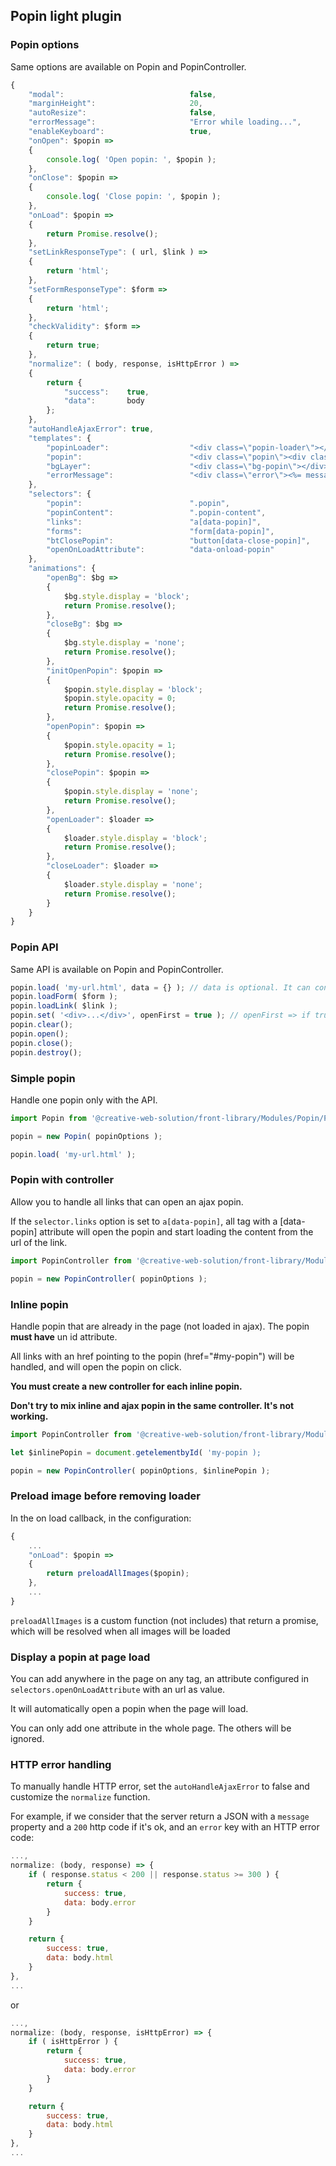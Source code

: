 ## Popin light plugin

### Popin options

Same options are available on Popin and PopinController.

```js
{
    "modal":                            false,
    "marginHeight":                     20,
    "autoResize":                       false,
    "errorMessage":                     "Error while loading...",
    "enableKeyboard":                   true,
    "onOpen": $popin =>
    {
        console.log( 'Open popin: ', $popin );
    },
    "onClose": $popin =>
    {
        console.log( 'Close popin: ', $popin );
    },
    "onLoad": $popin =>
    {
        return Promise.resolve();
    },
    "setLinkResponseType": ( url, $link ) =>
    {
        return 'html';
    },
    "setFormResponseType": $form =>
    {
        return 'html';
    },
    "checkValidity": $form =>
    {
        return true;
    },
    "normalize": ( body, response, isHttpError ) =>
    {
        return {
            "success":    true,
            "data":       body
        };
    },
    "autoHandleAjaxError": true,
    "templates": {
        "popinLoader":                  "<div class=\"popin-loader\"></div>",
        "popin":                        "<div class=\"popin\"><div class=\"popin-content\"></div></div>",
        "bgLayer":                      "<div class=\"bg-popin\"></div>",
        "errorMessage":                 "<div class=\"error\"><%= message %></div>"
    },
    "selectors": {
        "popin":                        ".popin",
        "popinContent":                 ".popin-content",
        "links":                        "a[data-popin]",
        "forms":                        "form[data-popin]",
        "btClosePopin":                 "button[data-close-popin]",
        "openOnLoadAttribute":          "data-onload-popin"
    },
    "animations": {
        "openBg": $bg =>
        {
            $bg.style.display = 'block';
            return Promise.resolve();
        },
        "closeBg": $bg =>
        {
            $bg.style.display = 'none';
            return Promise.resolve();
        },
        "initOpenPopin": $popin =>
        {
            $popin.style.display = 'block';
            $popin.style.opacity = 0;
            return Promise.resolve();
        },
        "openPopin": $popin =>
        {
            $popin.style.opacity = 1;
            return Promise.resolve();
        },
        "closePopin": $popin =>
        {
            $popin.style.display = 'none';
            return Promise.resolve();
        },
        "openLoader": $loader =>
        {
            $loader.style.display = 'block';
            return Promise.resolve();
        },
        "closeLoader": $loader =>
        {
            $loader.style.display = 'none';
            return Promise.resolve();
        }
    }
}
```


### Popin API

Same API is available on Popin and PopinController.

```js
popin.load( 'my-url.html', data = {} ); // data is optional. It can contain { method, type, data } used for ajax call.
popin.loadForm( $form );
popin.loadLink( $link );
popin.set( '<div>...</div>', openFirst = true ); // openFirst => if true, open the popin THEN set the content.
popin.clear();
popin.open();
popin.close();
popin.destroy();
```

### Simple popin

Handle one popin only with the API.

```js
import Popin from '@creative-web-solution/front-library/Modules/Popin/Popin'

popin = new Popin( popinOptions );

popin.load( 'my-url.html' );
```

### Popin with controller

Allow you to handle all links that can open an ajax popin.

If the `selector.links` option is set to `a[data-popin]`, all <a> tag with a [data-popin] attribute will open the popin and start loading the content from the url of the link.


```js
import PopinController from '@creative-web-solution/front-library/Modules/Popin/PopinController'

popin = new PopinController( popinOptions );
```


### Inline popin

Handle popin that are already in the page (not loaded in ajax).
The popin **must have** un id attribute.

All links with an href pointing to the popin (href="#my-popin") will be handled, and will open the popin on click.

**You must create a new controller for each inline popin.**

**Don't try to mix inline and ajax popin in the same controller. It's not working.**


```js
import PopinController from '@creative-web-solution/front-library/Modules/PopinController'

let $inlinePopin = document.getelementbyId( 'my-popin );

popin = new PopinController( popinOptions, $inlinePopin );
```


### Preload image before removing loader

In the on load callback, in the configuration:

```js
{
    ...
    "onLoad": $popin =>
    {
        return preloadAllImages($popin);
    },
    ...
}
```

`preloadAllImages` is a custom function (not includes) that return a promise, which will be resolved when all images will be loaded


### Display a popin at page load

You can add anywhere in the page on any tag, an attribute configured in `selectors.openOnLoadAttribute` with an url as value.

It will automatically open a popin when the page will load.

You can only add one attribute in the whole page. The others will be ignored.


### HTTP error handling

To manually handle HTTP error, set the `autoHandleAjaxError` to false and customize the `normalize` function.

For example, if we consider that the server return a JSON with a `message` property and a `200` http code if it's ok, and an `error` key with an HTTP error code:

```js
...,
normalize: (body, response) => {
    if ( response.status < 200 || response.status >= 300 ) {
        return {
            success: true,
            data: body.error
        }
    }

    return {
        success: true,
        data: body.html
    }
},
...
```

or

```js
...,
normalize: (body, response, isHttpError) => {
    if ( isHttpError ) {
        return {
            success: true,
            data: body.error
        }
    }

    return {
        success: true,
        data: body.html
    }
},
...
```
